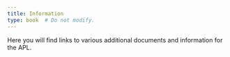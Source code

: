 ```yaml
---
title: Information
type: book  # Do not modify.
---
```


Here you will find links to various additional documents and information for the APL.